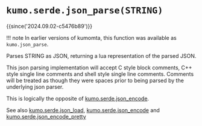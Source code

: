 # `kumo.serde.json_parse(STRING)`

{{since('2024.09.02-c5476b89')}}

!!! note
    In earlier versions of kumomta, this function was available
    as `kumo.json_parse`.


Parses STRING as JSON, returning a lua representation of the parsed JSON.

This json parsing implementation will accept C style block comments, C++ style
single line comments and shell style single line comments.  Comments will be
treated as though they were spaces prior to being parsed by the underlying json
parser.

This is logically the opposite of [kumo.serde.json_encode](json_encode.md).

See also [kumo.serde.json_load](json_load.md),
[kumo.serde.json_encode](json_encode.md) and
[kumo.serde.json_encode_pretty](json_encode_pretty.md)
